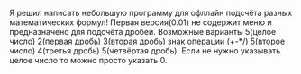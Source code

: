Я решил написать небольшую программу для офллайн подсчёта разных математических формул!
Первая версия(0.01) не содержит меню и предназначено для подсчёта дробей.
Возможные варианты 5(целое число) 2(первая дробь) 3(вторая дробь) знак операции (+-*/) 5(второе число) 4(третья дробь) 5(четвёртая дробь).
Если не нужно указывать целое число то можно просто указать 0.
